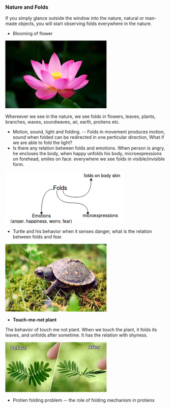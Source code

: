 ### Nature and Folds

If you simply glance outside the window into the nature, natural or man-made objects, you will start observing folds everywhere in the nature.

* Blooming of flower

![](/assets/1.jpg)

Whereever we see in the nature, we see folds in flowers, leaves, plants, branches, waves, soundwaves, air, earth, protiens etc.

* Motion, sound, light and folding. -- Folds in movement produces motion, sound when folded can be redirected in one perticular direction, What if we are able to fold the light?
* Is there any relation between folds and emotions. When person is angry, he encloses the body, when happy unfolds his body, microexpressions on forehead, smiles on face. everywhere we see folds in visible/invisible form.

![](/assets/3.png)

* Turtle and his behavior when it senses danger, what is the relation between folds and fear.

![](/assets/2.jpg)

* **Touch-me-not plant**

The behavior of touch me not plant. When we touch the plant, it folds its leaves, and unfolds after sometime. It has the relation with shyness.

![](/assets/4.jpg)



* Protien folding problem -- the role of folding mechanism in protiens





